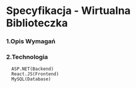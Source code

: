 # Specyfikacja - Wirtualna Biblioteczka

### 1.Opis Wymagań

### 2.Technologia
      ASP.NET(Backend)
      React.JS(Frontend)
      MySQL(Database)

